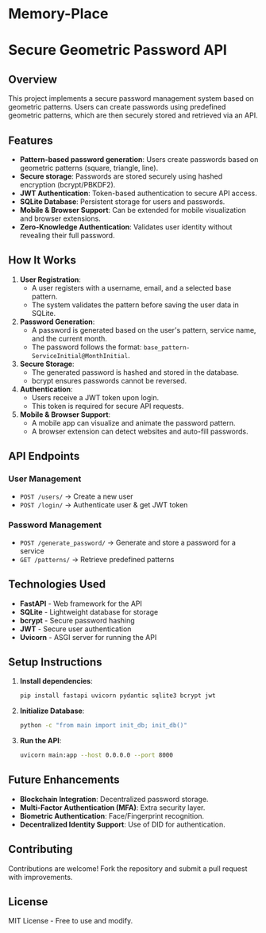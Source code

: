 # Memory-Place
# Secure Geometric Password API

## Overview
This project implements a secure password management system based on geometric patterns. Users can create passwords using predefined geometric patterns, which are then securely stored and retrieved via an API.

## Features
- **Pattern-based password generation**: Users create passwords based on geometric patterns (square, triangle, line).
- **Secure storage**: Passwords are stored securely using hashed encryption (bcrypt/PBKDF2).
- **JWT Authentication**: Token-based authentication to secure API access.
- **SQLite Database**: Persistent storage for users and passwords.
- **Mobile & Browser Support**: Can be extended for mobile visualization and browser extensions.
- **Zero-Knowledge Authentication**: Validates user identity without revealing their full password.

## How It Works
1. **User Registration**:
   - A user registers with a username, email, and a selected base pattern.
   - The system validates the pattern before saving the user data in SQLite.
2. **Password Generation**:
   - A password is generated based on the user's pattern, service name, and the current month.
   - The password follows the format: `base_pattern-ServiceInitial@MonthInitial`.
3. **Secure Storage**:
   - The generated password is hashed and stored in the database.
   - bcrypt ensures passwords cannot be reversed.
4. **Authentication**:
   - Users receive a JWT token upon login.
   - This token is required for secure API requests.
5. **Mobile & Browser Support**:
   - A mobile app can visualize and animate the password pattern.
   - A browser extension can detect websites and auto-fill passwords.

## API Endpoints

### User Management
- `POST /users/` → Create a new user
- `POST /login/` → Authenticate user & get JWT token

### Password Management
- `POST /generate_password/` → Generate and store a password for a service
- `GET /patterns/` → Retrieve predefined patterns

## Technologies Used
- **FastAPI** - Web framework for the API
- **SQLite** - Lightweight database for storage
- **bcrypt** - Secure password hashing
- **JWT** - Secure user authentication
- **Uvicorn** - ASGI server for running the API

## Setup Instructions
1. **Install dependencies**:
   ```bash
   pip install fastapi uvicorn pydantic sqlite3 bcrypt jwt
   ```
2. **Initialize Database**:
   ```bash
   python -c "from main import init_db; init_db()"
   ```
3. **Run the API**:
   ```bash
   uvicorn main:app --host 0.0.0.0 --port 8000
   ```

## Future Enhancements
- **Blockchain Integration**: Decentralized password storage.
- **Multi-Factor Authentication (MFA)**: Extra security layer.
- **Biometric Authentication**: Face/Fingerprint recognition.
- **Decentralized Identity Support**: Use of DID for authentication.

## Contributing
Contributions are welcome! Fork the repository and submit a pull request with improvements.

## License
MIT License - Free to use and modify.

